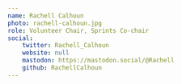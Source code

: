 ```yaml
---
name: Rachell Calhoun
photo: rachell-calhoun.jpg
role: Volunteer Chair, Sprints Co-chair
social:
    twitter: Rachell_Calhoun
    website: null
    mastodon: https://mastodon.social/@Rachell
    github: RachellCalhoun
---
```

